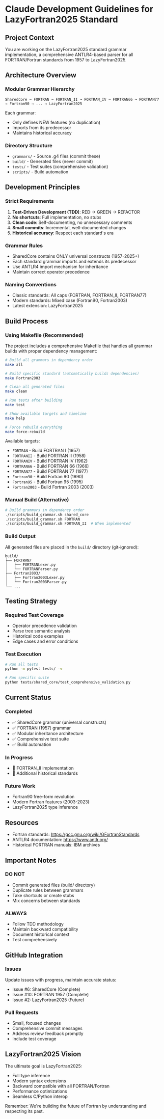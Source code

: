 # Claude Development Guidelines for LazyFortran2025 Standard

## Project Context
You are working on the LazyFortran2025 standard grammar implementation, a comprehensive ANTLR4-based parser for all FORTRAN/Fortran standards from 1957 to LazyFortran2025.

## Architecture Overview

### Modular Grammar Hierarchy
```
SharedCore → FORTRAN → FORTRAN_II → FORTRAN_IV → FORTRAN66 → FORTRAN77 → Fortran90 → ... → LazyFortran2025
```

Each grammar:
- Only defines NEW features (no duplication)
- Imports from its predecessor
- Maintains historical accuracy

### Directory Structure
- `grammars/` - Source .g4 files (commit these)
- `build/` - Generated files (never commit)
- `tests/` - Test suites (comprehensive validation)
- `scripts/` - Build automation

## Development Principles

### Strict Requirements
1. **Test-Driven Development (TDD)**: RED → GREEN → REFACTOR
2. **No shortcuts**: Full implementation, no stubs
3. **Clean code**: Self-documenting, no unnecessary comments
4. **Small commits**: Incremental, well-documented changes
5. **Historical accuracy**: Respect each standard's era

### Grammar Rules
- SharedCore contains ONLY universal constructs (1957-2025+)
- Each standard grammar imports and extends its predecessor
- Use ANTLR4 import mechanism for inheritance
- Maintain correct operator precedence

### Naming Conventions
- Classic standards: All caps (FORTRAN, FORTRAN_II, FORTRAN77)
- Modern standards: Mixed case (Fortran90, Fortran2003)
- Latest extension: LazyFortran2025

## Build Process

### Using Makefile (Recommended)

The project includes a comprehensive Makefile that handles all grammar builds with proper dependency management:

```bash
# Build all grammars in dependency order
make all

# Build specific standard (automatically builds dependencies)
make Fortran2003

# Clean all generated files
make clean

# Run tests after building
make test

# Show available targets and timeline
make help

# Force rebuild everything
make force-rebuild
```

Available targets:
- `FORTRAN` - Build FORTRAN I (1957)
- `FORTRANII` - Build FORTRAN II (1958)
- `FORTRANIV` - Build FORTRAN IV (1962)
- `FORTRAN66` - Build FORTRAN 66 (1966)
- `FORTRAN77` - Build FORTRAN 77 (1977)
- `Fortran90` - Build Fortran 90 (1990)
- `Fortran95` - Build Fortran 95 (1995)
- `Fortran2003` - Build Fortran 2003 (2003)

### Manual Build (Alternative)

```bash
# Build grammars in dependency order
./scripts/build_grammar.sh shared_core
./scripts/build_grammar.sh FORTRAN
./scripts/build_grammar.sh FORTRAN_II  # When implemented
```

### Build Output

All generated files are placed in the `build/` directory (git-ignored):
```
build/
├── FORTRAN/
│   ├── FORTRANLexer.py
│   └── FORTRANParser.py
├── Fortran2003/
│   ├── Fortran2003Lexer.py
│   └── Fortran2003Parser.py
└── ...
```

## Testing Strategy

### Required Test Coverage
- Operator precedence validation
- Parse tree semantic analysis
- Historical code examples
- Edge cases and error conditions

### Test Execution
```bash
# Run all tests
python -m pytest tests/ -v

# Run specific suite
python tests/shared_core/test_comprehensive_validation.py
```

## Current Status

### Completed
- ✅ SharedCore grammar (universal constructs)
- ✅ FORTRAN (1957) grammar
- ✅ Modular inheritance architecture
- ✅ Comprehensive test suite
- ✅ Build automation

### In Progress
- 🔄 FORTRAN_II implementation
- 🔄 Additional historical standards

### Future Work
- Fortran90 free-form revolution
- Modern Fortran features (2003-2023)
- LazyFortran2025 type inference

## Resources
- Fortran standards: https://gcc.gnu.org/wiki/GFortranStandards
- ANTLR4 documentation: https://www.antlr.org/
- Historical FORTRAN manuals: IBM archives

## Important Notes

### DO NOT
- Commit generated files (build/ directory)
- Duplicate rules between grammars
- Take shortcuts or create stubs
- Mix concerns between standards

### ALWAYS
- Follow TDD methodology
- Maintain backward compatibility
- Document historical context
- Test comprehensively

## GitHub Integration

### Issues
Update issues with progress, maintain accurate status:
- Issue #6: SharedCore (Complete)
- Issue #10: FORTRAN 1957 (Complete)
- Issue #2: LazyFortran2025 (Future)

### Pull Requests
- Small, focused changes
- Comprehensive commit messages
- Address review feedback promptly
- Include test coverage

## LazyFortran2025 Vision

The ultimate goal is LazyFortran2025:
- Full type inference
- Modern syntax extensions
- Backward compatible with all FORTRAN/Fortran
- Performance optimizations
- Seamless C/Python interop

Remember: We're building the future of Fortran by understanding and respecting its past.